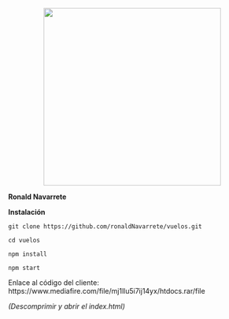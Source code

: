 <p align="center">
  <a href="http://nestjs.com/" target="blank"><img src="https://admisionuniandes.edu.ec/wp-content/uploads/2020/07/logo-azul-uniandes.png" width="360"/></a>
</p>

<p><b>Ronald Navarrete</b></p>

<p><b>Instalación</b></p>
<p><code>git clone https://github.com/ronaldNavarrete/vuelos.git</code></p>
<p><code>cd vuelos</code></p>
<p><code>npm install</code></p>
<p><code>npm start</code></p>

<p>Enlace al código del cliente: https://www.mediafire.com/file/mj1llu5i7ij14yx/htdocs.rar/file</p>
<p><i>(Descomprimir y abrir el index.html)</i></p>
